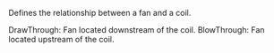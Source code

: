 Defines the relationship between a fan and a coil.

DrawThrough: Fan located downstream of the coil.
BlowThrough: Fan located upstream of the coil.